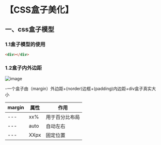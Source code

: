 
# 【CSS盒子美化】

 ## 一、css盒子模型

### 1.1盒子模型的使用
 ```html
<div></div>
```

### 1.2盒子内外边距

![image](https://user-images.githubusercontent.com/109905813/188826566-8ca2683d-cb0e-48ff-8634-acd4c015a757.png)

-一个盒子由（margin）外边距+(norder)边框+(padding)内边距+div盒子真实大小

margin|属性|作用
---|--|--
---|xx%|用于百分比布局
---|auto|自动左右
---|XXpx|固定位置
